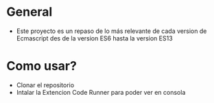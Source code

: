 # General
- Este proyecto es un repaso de lo más relevante de cada version de Ecmascript des de la version ES6 hasta la version ES13

# Como usar?

- Clonar el repositorio
- Intalar la Extencion Code Runner para poder ver en consola
